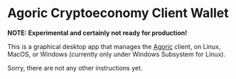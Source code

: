 # Agoric Cryptoeconomy Client Wallet

**NOTE: Experimental and certainly not ready for production!**

This is a graphical desktop app that manages the [Agoric](https://agoric.com) client, on Linux, MacOS, or Windows (currently only under Windows Subsystem for Linux).

Sorry, there are not any other instructions yet.
